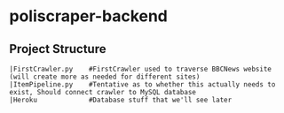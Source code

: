 # poliscraper-backend

## Project Structure
```
|FirstCrawler.py    #FirstCrawler used to traverse BBCNews website (will create more as needed for different sites)
|ItemPipeline.py    #Tentative as to whether this actually needs to exist, Should connect crawler to MySQL database
|Heroku             #Database stuff that we'll see later
```

